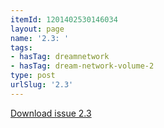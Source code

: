 ```yaml
---
itemId: 1201402530146034
layout: page
name: '2.3: '
tags:
- hasTag: dreamnetwork
- hasTag: dream-network-volume-2
type: post
urlSlug: '2.3'
---
```

<a href="files/pdfs/Volume_2/2.3-Dream-Craft-Volume-2-No-3.pdf" download="">Download issue 2.3</a>